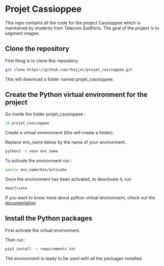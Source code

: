 # Projet Cassioppee

This repo contains all the code for the project Cassioppee which is maintained by students from Telecom SudParis.
The goal of the project is to segment images.



## Clone the repository

First thing is to clone this repository: 
```bash
git clone https://github.com/rhajjar/projet_cassioppee.git
```
This will download a folder named projet_cassioppee.

## Create the Python virtual environment for the project




Go inside the folder projet_cassioppee :
```bash
cd projet_cassioppee
```

Create a virtual environment (this will create a folder).

Replace env_name below by the name of your environment. 

```bash
python3 -m venv env_name
```

To activate the environment run : 
```bash
source env_name/bin/activate
```

Once the environment has been activated, to deactivate it, run 
```bash
deactivate
```
If you want to know more about python virtual environment, check out the [documentation](https://docs.python.org/3/library/venv.html).

## Install the Python packages

First activate the  virtual environment.

Then run :
````bash
pip3 install -r requirements.txt
````
The environment is ready to be used with all the packages installed. 






